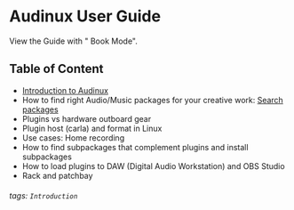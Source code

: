 # Audinux User Guide

View the Guide with "<i class="fa fa-book fa-fw"></i> Book Mode".

Table of Content
---

- [Introduction to Audinux](user_guide/introduction.md)
- How to find right Audio/Music packages for your creative work: [Search packages](https://audinux.github.io/packages/index.html)
- Plugins vs hardware outboard gear
- Plugin host (carla) and format in Linux
- Use cases: Home recording
- How to find subpackages that complement plugins and install subpackages
- How to load plugins to DAW (Digital Audio Workstation) and OBS Studio
- Rack and patchbay

###### tags: `Introduction`
